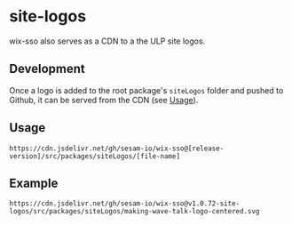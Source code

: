 # site-logos


wix-sso also serves as a CDN to a the ULP site logos.

## Development
Once a logo is added to the root package's `siteLogos` folder and pushed to Github, it can be served from the CDN (see [Usage](#usage)).

## Usage
```
https://cdn.jsdelivr.net/gh/sesam-io/wix-sso@[release-version]/src/packages/siteLogos/[file-name]
```
## Example
```
https://cdn.jsdelivr.net/gh/sesam-io/wix-sso@v1.0.72-site-logos/src/packages/siteLogos/making-wave-talk-logo-centered.svg
```